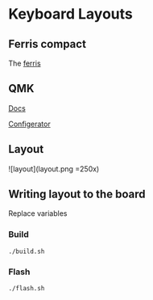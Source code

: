 # Keyboard Layouts

## Ferris compact

The [ferris](https://github.com/pierrechevalier83/ferris)

## QMK

[Docs](https://docs.qmk.fm/#/)

[Configerator](https://config.qmk.fm/#/ferris/0_2/compact/LAYOUT_split_3x5_2)

## Layout
![layout](layout.png =250x)

## Writing layout to the board

Replace variables

### Build

```
./build.sh
```

### Flash
```
./flash.sh
```
